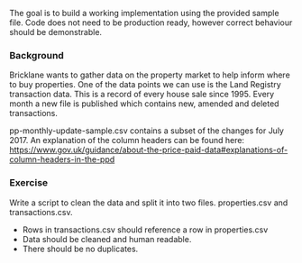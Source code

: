 The goal is to build a working implementation using the provided sample file. Code does not need to be production ready, however correct behaviour should be demonstrable.

### Background
Bricklane wants to gather data on the property market to help inform where to buy properties. One of the data points we can use is the Land Registry transaction data. This is a record of every house sale since 1995. Every month a new file is published which contains new, amended and deleted transactions.

pp-monthly-update-sample.csv contains a subset of the changes for July 2017.
An explanation of the column headers can be found here: https://www.gov.uk/guidance/about-the-price-paid-data#explanations-of-column-headers-in-the-ppd

### Exercise
Write a script to clean the data and split it into two files. properties.csv and transactions.csv.
* Rows in transactions.csv should reference a row in properties.csv
* Data should be cleaned and human readable.
* There should be no duplicates.
